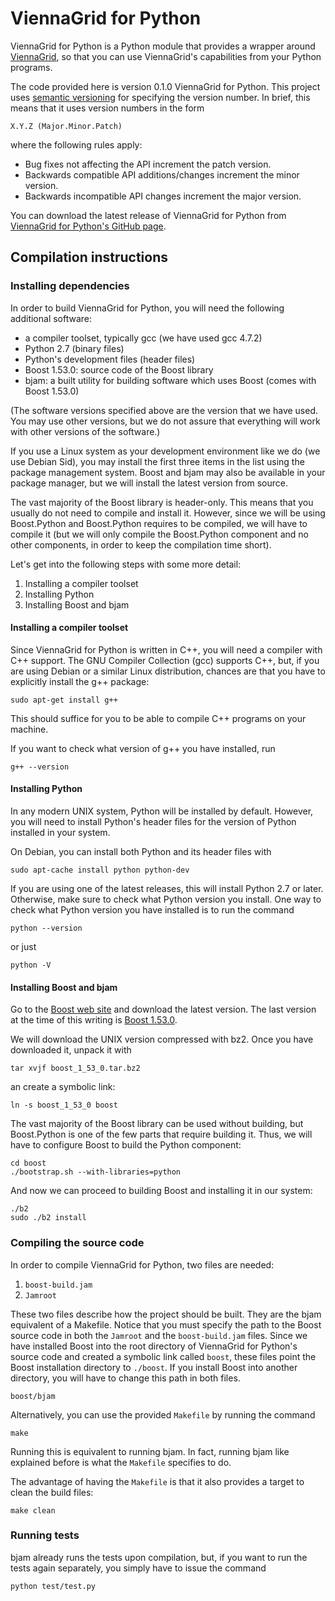 # ViennaGrid for Python

ViennaGrid for Python is a Python module that provides a wrapper around [ViennaGrid](http://viennagrid.sourceforge.net "ViennaGrid - C++ Mesh Data Structure Library at High Convenience and Performance"), so that you can use ViennaGrid's capabilities from your Python programs.

The code provided here is version 0.1.0 ViennaGrid for Python. This project uses [semantic versioning](http://semver.org "Semantic Versioning 2.0.0-rc.2") for specifying the version number. In brief, this means that it uses version numbers in the form

	X.Y.Z (Major.Minor.Patch)

where the following rules apply:

* Bug fixes not affecting the API increment the patch version.
* Backwards compatible API additions/changes increment the minor version.
* Backwards incompatible API changes increment the major version.

You can download the latest release of ViennaGrid for Python from [ViennaGrid for Python's GitHub page](http://genba.github.io/viennagrid-python/ "ViennaGrid for Python by genba").

## Compilation instructions

### Installing dependencies

In order to build ViennaGrid for Python, you will need the following additional software:

* a compiler toolset, typically gcc (we have used gcc 4.7.2)
* Python 2.7 (binary files)
* Python's development files (header files)
* Boost 1.53.0: source code of the Boost library
* bjam: a built utility for building software which uses Boost (comes with Boost 1.53.0)

(The software versions specified above are the version that we have used. You may use other versions, but we do not assure that everything will work with other versions of the software.)

If you use a Linux system as your development environment like we do (we use Debian Sid), you may install the first three items in the list using the package management system. Boost and bjam may also be available in your package manager, but we will install the latest version from source.

The vast majority of the Boost library is header-only. This means that you usually do not need to compile and install it. However, since we will be using Boost.Python and Boost.Python requires to be compiled, we will have to compile it (but we will only compile the Boost.Python component and no other components, in order to keep the compilation time short).

Let's get into the following steps with some more detail:

1. Installing a compiler toolset
2. Installing Python
3. Installing Boost and bjam

#### Installing a compiler toolset

Since ViennaGrid for Python is written in C++, you will need a compiler with C++ support. The GNU Compiler Collection (gcc) supports C++, but, if you are using Debian or a similar Linux distribution, chances are that you have to explicitly install the g++ package:

	sudo apt-get install g++

This should suffice for you to be able to compile C++ programs on your machine.

If you want to check what version of g++ you have installed, run

	g++ --version

#### Installing Python

In any modern UNIX system, Python will be installed by default. However, you will need to install Python's header files for the version of Python installed in your system.

On Debian, you can install both Python and its header files with

	sudo apt-cache install python python-dev

If you are using one of the latest releases, this will install Python 2.7 or later. Otherwise, make sure to check what Python version you install. One way to check what Python version you have installed is to run the command

	python --version

or just

	python -V

#### Installing Boost and bjam

Go to the [Boost web site](http://www.boost.org/ "Boost C++ Libraries") and download the latest version. The last version at the time of this writing is [Boost 1.53.0](http://www.boost.org/users/history/version_1_53_0.html "Version 1.53.0").

We will download the UNIX version compressed with bz2. Once you have downloaded it, unpack it with

	tar xvjf boost_1_53_0.tar.bz2

an create a symbolic link:

	ln -s boost_1_53_0 boost

The vast majority of the Boost library can be used without building, but Boost.Python is one of the few parts that require building it. Thus, we will have to configure Boost to build the Python component:

	cd boost
	./bootstrap.sh --with-libraries=python

And now we can proceed to building Boost and installing it in our system:

	./b2
	sudo ./b2 install

### Compiling the source code

In order to compile ViennaGrid for Python, two files are needed:

1. `boost-build.jam`
2. `Jamroot`

These two files describe how the project should be built. They are the bjam equivalent of a Makefile. Notice that you must specify the path to the Boost source code in both the `Jamroot` and the `boost-build.jam` files. Since we have installed Boost into the root directory of ViennaGrid for Python's source code and created a symbolic link called `boost`, these files point the Boost installation directory to `./boost`. If you install Boost into another directory, you will have to change this path in both files.

	boost/bjam

Alternatively, you can use the provided `Makefile` by running the command

	make

Running this is equivalent to running bjam. In fact, running bjam like explained before is what the `Makefile` specifies to do.

The advantage of having the `Makefile` is that it also provides a target to clean the build files:

	make clean

### Running tests

bjam already runs the tests upon compilation, but, if you want to run the tests again separately, you simply have to issue the command

	python test/test.py
